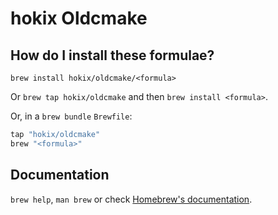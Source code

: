 # hokix Oldcmake

## How do I install these formulae?

`brew install hokix/oldcmake/<formula>`

Or `brew tap hokix/oldcmake` and then `brew install <formula>`.

Or, in a `brew bundle` `Brewfile`:

```ruby
tap "hokix/oldcmake"
brew "<formula>"
```

## Documentation

`brew help`, `man brew` or check [Homebrew's documentation](https://docs.brew.sh).
